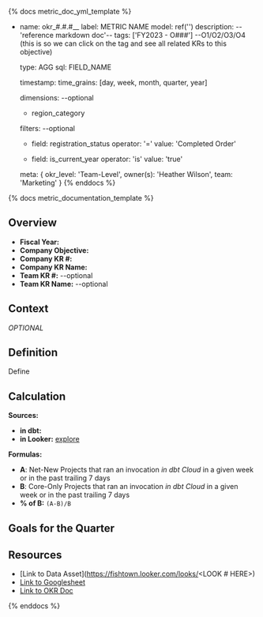 [comment]: <This is a template to be used for future metric docs>


[comment]: <Metric YAML Config template------------------------------->
{% docs metric_doc_yml_template %}
  - name: okr_#.#.#__<METRIC NAME>
    label: METRIC NAME
    model: ref('<dbt MODEL>')
    description: --'reference markdown doc'--
    tags: ['FY2023 - O###'] --O1/O2/O3/O4 (this is so we can click on the tag and see all related KRs to this objective)

    type: AGG
    sql: FIELD_NAME

    timestamp: <TIMESTAMP>
    time_grains: [day, week, month, quarter, year]

    dimensions: --optional
      - region_category

    filters: --optional
      - field: registration_status
        operator: '='
        value: 'Completed Order'
      
      - field: is_current_year
        operator: 'is'
        value: 'true'

    meta: {
      okr_level: 'Team-Level',
      owner(s): 'Heather Wilson',
      team: 'Marketing'
    }
{% enddocs %}


[comment]: <Metric Markdown template------------------------------->

{% docs metric_documentation_template %}
## Overview
* **Fiscal Year:** 
* **Company Objective:** 
* **Company KR #:**
* **Company KR Name:** 
* **Team KR #:** --optional
* **Team KR Name:** --optional

## Context
_OPTIONAL_

## Definition
Define 

## Calculation
**Sources:**
* **in dbt:** [<MODEL NAME>](https://cloud.getdbt.com/accounts/1/jobs/940/docs/#!/model/model.fishtown_internal_analytics.<MODEL_NAME>)
* **in Looker:** [<NAME> explore](https://fishtown.looker.com/explore/dbtLabs/<EXPLORE_NAME>)

**Formulas:**
* **A**: Net-New Projects that ran an invocation _in dbt Cloud_ in a given week or in the past trailing 7 days
* **B**: Core-Only Projects that ran an invocation _in dbt Cloud_ in a given week or in the past trailing 7 days
* **% of B:** `(A-B)/B`

## Goals for the Quarter
<OPTIONAL>

## Resources
* [Link to Data Asset](https://fishtown.looker.com/looks/<LOOK # HERE>)
* [Link to Googlesheet](<KR GOOGLESHEET LINK HERE>)
* [Link to OKR Doc](<OKR DOC LINK HERE>)

{% enddocs %}